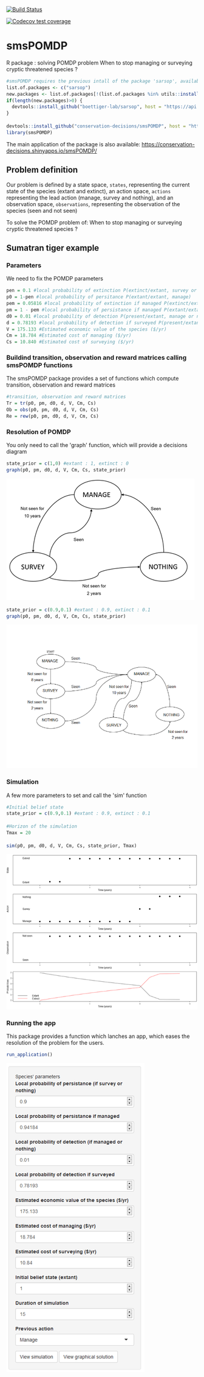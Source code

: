 [![Build Status](https://travis-ci.org/conservation-decisions/smsPOMDP.svg?branch=master)](https://travis-ci.org/conservation-decisions/smsPOMDP)

[![Codecov test coverage](https://codecov.io/gh/conservation-decisions/smsPOMDP/branch/master/graph/badge.svg)](https://codecov.io/gh/conservation-decisions/smsPOMDP?branch=master)


# smsPOMDP
R package : solving POMDP problem When to stop managing or surveying cryptic threatened species ?

``` r
#smsPOMDP requires the previous intall of the package 'sarsop', available on github
list.of.packages <- c("sarsop")
new.packages <- list.of.packages[!(list.of.packages %in% utils::installed.packages()[,"Package"])]
if(length(new.packages)>0) {
  devtools::install_github("boettiger-lab/sarsop", host = "https://api.github.com")
}

devtools::install_github("conservation-decisions/smsPOMDP", host = "https://api.github.com")
library(smsPOMDP)
```

The main application of the package is also available:
https://conservation-decisions.shinyapps.io/smsPOMDP/

## Problem definition

Our problem is defined by a state space, `states`, representing the 
current state of the species (extant and extinct), an action space, `actions`
representing the lead action (manage, survey and nothing), and an observation 
space, `observations`, representing the observation of the species (seen and not seen)

To solve the POMDP problem of: When to stop managing or surveying cryptic threatened species ?

## Sumatran tiger example
### Parameters
We need to fix the POMDP parameters
``` r
pen = 0.1 #local probability of extinction P(extinct/extant, survey or nothing)
p0 = 1-pen #local probability of persitance P(extant/extant, manage)
pem = 0.05816 #local probability of extinction if managed P(extinct/extant, manage)
pm = 1 - pem #local probability of persistance if managed P(extant/extant, manage)
d0 = 0.01 #local probability of detection P(present/extant, manage or nothing)
d = 0.78193 #local probability of detection if surveyed P(present/extant, survey)
V = 175.133 #Estimated economic value of the species ($/yr)
Cm = 18.784 #Estimated cost of managing ($/yr)
Cs = 10.840 #Estimated cost of surveying ($/yr)
```
### Buildind transition, observation and reward matrices calling smsPOMDP functions
The smsPOMDP package provides a set of functions which compute transition, observation and reward matrices
``` r
#transition, observation and reward matrices
Tr = tr(p0, pm, d0, d, V, Cm, Cs)
Ob = obs(p0, pm, d0, d, V, Cm, Cs)
Re = rew(p0, pm, d0, d, V, Cm, Cs)
```
### Resolution of POMDP
You only need to call the 'graph' function, which will provide a decisions diagram
``` r
state_prior = c(1,0) #extant : 1, extinct : 0
graph(p0, pm, d0, d, V, Cm, Cs, state_prior)
```
![](README-decision-graph.png)<!-- -->

``` r
state_prior = c(0.9,0.1) #extant : 0.9, extinct : 0.1
graph(p0, pm, d0, d, V, Cm, Cs, state_prior)
```
![](README-decision-graph2.png)<!-- -->
### Simulation
A few more parameters to set and call the 'sim' function
``` r
#Initial belief state
state_prior = c(0.9,0.1) #extant : 0.9, extinct : 0.1

#Horizon of the simulation
Tmax = 20

sim(p0, pm, d0, d, V, Cm, Cs, state_prior, Tmax)
```
![](README-simulation.png)<!-- -->
### Running the app
This package provides a function which lanches an app, which eases the resolution of the problem for the users.
``` r
run_application()
```
![](README-interface.png)<!-- -->
